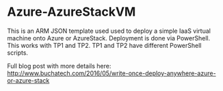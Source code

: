 # Azure-AzureStackVM

This is an ARM JSON template used used to deploy a simple IaaS virtual machine onto Azure or AzureStack. Deployment is done via PowerShell. This works with TP1 and TP2. TP1 and TP2 have different PowerShell scripts. 

Full blog post with more details here: http://www.buchatech.com/2016/05/write-once-deploy-anywhere-azure-or-azure-stack
